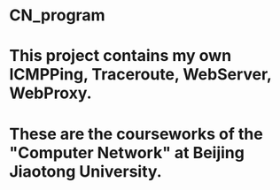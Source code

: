 # CN_program
# This project contains my own ICMPPing, Traceroute, WebServer, WebProxy.
# These are the courseworks of the "Computer Network" at Beijing Jiaotong University.
